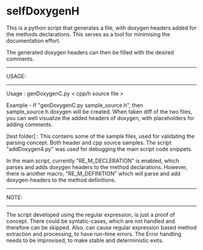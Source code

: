 # selfDoxygenH
This is a python script that generates a file, with doxygen headers added for the methods declarations. This serves as a tool for minimising the documentation effort.

The generated doxygen headers can then be filled with the desired comments.

******
USAGE:
******
Usage : genDoxygenC.py < cpp/h source file >

Example - If "genDoxygenC.py sample_source.h", then sample_source.h.doxygen will be created. When taken diff of the two files, you can well visualize the added headers of doxygen, with placeholders for adding comments.

[test folder] : This contains some of the sample files, used for validating the parsing concept. Both header and cpp source samples. The script "addDoxygen4.py" was used for debugging the main script code snippets.

In the main script, currently "RE_M_DECLERATION" is enabled, which parses and adds doxygen headers to the method declarations. However, there is another macro, "RE_M_DEFINITION" which will parse and add doxygen-headers to the method definitions.

*****
NOTE:
*****
The script developed using the regular expression, is just a proof of concept. There could be syntatic-cases, which are not handled and therefore can be skipped. Also, can cause regular expression based method extraction and processing, to have run-time errors. The Error handling needs to be improvised, to make stable and deterministic exits.

